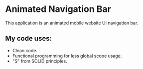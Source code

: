 # Animated Navigation Bar
This application is an animated mobile website UI navigation bar.
## My code uses:
- Clean code.
- Functional programming for less global scope usage.
- "S" from SOLID principles.